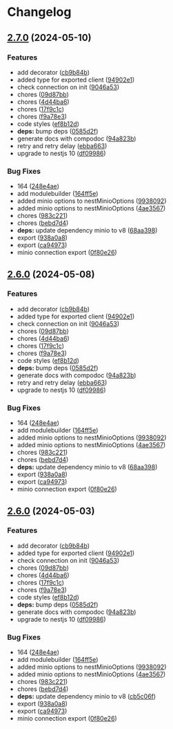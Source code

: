 # Changelog

## [2.7.0](https://github.com/rubiin/nestjs-minio/compare/v2.6.0...v2.7.0) (2024-05-10)


### Features

* add decorator ([cb9b84b](https://github.com/rubiin/nestjs-minio/commit/cb9b84b08e40f6608aae2753e6be8d01e4fd9112))
* added type for exported client ([94902e1](https://github.com/rubiin/nestjs-minio/commit/94902e1255da37d37103611d1070f8271d71371b))
* check connection on init ([9046a53](https://github.com/rubiin/nestjs-minio/commit/9046a534885e693a4bd93750ac2ad8b9a3b987c2))
* chores ([09d87bb](https://github.com/rubiin/nestjs-minio/commit/09d87bb0ab32faa0a4adb4553068b058be1efc2c))
* chores ([4d44ba6](https://github.com/rubiin/nestjs-minio/commit/4d44ba646520d964a8d0a3ee560408cce8643730))
* chores ([17f9c1c](https://github.com/rubiin/nestjs-minio/commit/17f9c1ca4f992dc8b649564886ebb0be4a4c3f76))
* chores ([f9a78e3](https://github.com/rubiin/nestjs-minio/commit/f9a78e36896451947d22a72bb738ea423ef68633))
* code styles ([ef8b12d](https://github.com/rubiin/nestjs-minio/commit/ef8b12dfdf483aeb7afe3de1494e20e114739e23))
* **deps:** bump deps ([0585d2f](https://github.com/rubiin/nestjs-minio/commit/0585d2fd009fee12f8a8a80c31f2fa61f7edf584))
* generate docs with compodoc ([94a823b](https://github.com/rubiin/nestjs-minio/commit/94a823bbc25eee147b323759466cbf85133262b3))
* retry and retry delay ([ebba663](https://github.com/rubiin/nestjs-minio/commit/ebba6630bbf8f109c4efa8d0f2a34295a5911263))
* upgrade to nestjs 10 ([df09986](https://github.com/rubiin/nestjs-minio/commit/df099864c6568b99c1c2bc91d5137c07ef1d3bb4))


### Bug Fixes

* 164 ([248e4ae](https://github.com/rubiin/nestjs-minio/commit/248e4aef95aaef07f6e1029dfa65413175d50273))
* add modulebuilder ([164ff5e](https://github.com/rubiin/nestjs-minio/commit/164ff5e419ce7a0167e210acd0e2f252d19c3590))
* added minio options to nestMinioOptions ([9938092](https://github.com/rubiin/nestjs-minio/commit/9938092072558299eaa445056036d9f2afe4ae1c))
* added minio options to nestMinioOptions ([4ae3567](https://github.com/rubiin/nestjs-minio/commit/4ae3567259a2982cfff3412794544364596f040e))
* chores ([983c221](https://github.com/rubiin/nestjs-minio/commit/983c22157af20b0e503b4510e16ec6d3e3fdd8a2))
* chores ([bebd7d4](https://github.com/rubiin/nestjs-minio/commit/bebd7d4ed3c579b90cdadf25de50175573eda742))
* **deps:** update dependency minio to v8 ([68aa398](https://github.com/rubiin/nestjs-minio/commit/68aa398b5d729313ed01f80c1cd82477c0de891f))
* export ([938a0a8](https://github.com/rubiin/nestjs-minio/commit/938a0a8a35b64b7b208d1795aaaf00b6c2879813))
* export ([ca94973](https://github.com/rubiin/nestjs-minio/commit/ca94973842daeb33f76b819cd834bae31d47672f))
* minio connection export ([0f80e26](https://github.com/rubiin/nestjs-minio/commit/0f80e26a3a70c0d47cbc97b2cbb7195629915ecc))

## [2.6.0](https://github.com/rubiin/nestjs-minio/compare/v2.5.4...v2.6.0) (2024-05-08)


### Features

* add decorator ([cb9b84b](https://github.com/rubiin/nestjs-minio/commit/cb9b84b08e40f6608aae2753e6be8d01e4fd9112))
* added type for exported client ([94902e1](https://github.com/rubiin/nestjs-minio/commit/94902e1255da37d37103611d1070f8271d71371b))
* check connection on init ([9046a53](https://github.com/rubiin/nestjs-minio/commit/9046a534885e693a4bd93750ac2ad8b9a3b987c2))
* chores ([09d87bb](https://github.com/rubiin/nestjs-minio/commit/09d87bb0ab32faa0a4adb4553068b058be1efc2c))
* chores ([4d44ba6](https://github.com/rubiin/nestjs-minio/commit/4d44ba646520d964a8d0a3ee560408cce8643730))
* chores ([17f9c1c](https://github.com/rubiin/nestjs-minio/commit/17f9c1ca4f992dc8b649564886ebb0be4a4c3f76))
* chores ([f9a78e3](https://github.com/rubiin/nestjs-minio/commit/f9a78e36896451947d22a72bb738ea423ef68633))
* code styles ([ef8b12d](https://github.com/rubiin/nestjs-minio/commit/ef8b12dfdf483aeb7afe3de1494e20e114739e23))
* **deps:** bump deps ([0585d2f](https://github.com/rubiin/nestjs-minio/commit/0585d2fd009fee12f8a8a80c31f2fa61f7edf584))
* generate docs with compodoc ([94a823b](https://github.com/rubiin/nestjs-minio/commit/94a823bbc25eee147b323759466cbf85133262b3))
* retry and retry delay ([ebba663](https://github.com/rubiin/nestjs-minio/commit/ebba6630bbf8f109c4efa8d0f2a34295a5911263))
* upgrade to nestjs 10 ([df09986](https://github.com/rubiin/nestjs-minio/commit/df099864c6568b99c1c2bc91d5137c07ef1d3bb4))


### Bug Fixes

* 164 ([248e4ae](https://github.com/rubiin/nestjs-minio/commit/248e4aef95aaef07f6e1029dfa65413175d50273))
* add modulebuilder ([164ff5e](https://github.com/rubiin/nestjs-minio/commit/164ff5e419ce7a0167e210acd0e2f252d19c3590))
* added minio options to nestMinioOptions ([9938092](https://github.com/rubiin/nestjs-minio/commit/9938092072558299eaa445056036d9f2afe4ae1c))
* added minio options to nestMinioOptions ([4ae3567](https://github.com/rubiin/nestjs-minio/commit/4ae3567259a2982cfff3412794544364596f040e))
* chores ([983c221](https://github.com/rubiin/nestjs-minio/commit/983c22157af20b0e503b4510e16ec6d3e3fdd8a2))
* chores ([bebd7d4](https://github.com/rubiin/nestjs-minio/commit/bebd7d4ed3c579b90cdadf25de50175573eda742))
* **deps:** update dependency minio to v8 ([68aa398](https://github.com/rubiin/nestjs-minio/commit/68aa398b5d729313ed01f80c1cd82477c0de891f))
* export ([938a0a8](https://github.com/rubiin/nestjs-minio/commit/938a0a8a35b64b7b208d1795aaaf00b6c2879813))
* export ([ca94973](https://github.com/rubiin/nestjs-minio/commit/ca94973842daeb33f76b819cd834bae31d47672f))
* minio connection export ([0f80e26](https://github.com/rubiin/nestjs-minio/commit/0f80e26a3a70c0d47cbc97b2cbb7195629915ecc))

## [2.6.0](https://github.com/rubiin/nestjs-minio/compare/v2.5.4...v2.6.0) (2024-05-03)


### Features

* add decorator ([cb9b84b](https://github.com/rubiin/nestjs-minio/commit/cb9b84b08e40f6608aae2753e6be8d01e4fd9112))
* added type for exported client ([94902e1](https://github.com/rubiin/nestjs-minio/commit/94902e1255da37d37103611d1070f8271d71371b))
* check connection on init ([9046a53](https://github.com/rubiin/nestjs-minio/commit/9046a534885e693a4bd93750ac2ad8b9a3b987c2))
* chores ([09d87bb](https://github.com/rubiin/nestjs-minio/commit/09d87bb0ab32faa0a4adb4553068b058be1efc2c))
* chores ([4d44ba6](https://github.com/rubiin/nestjs-minio/commit/4d44ba646520d964a8d0a3ee560408cce8643730))
* chores ([17f9c1c](https://github.com/rubiin/nestjs-minio/commit/17f9c1ca4f992dc8b649564886ebb0be4a4c3f76))
* chores ([f9a78e3](https://github.com/rubiin/nestjs-minio/commit/f9a78e36896451947d22a72bb738ea423ef68633))
* code styles ([ef8b12d](https://github.com/rubiin/nestjs-minio/commit/ef8b12dfdf483aeb7afe3de1494e20e114739e23))
* **deps:** bump deps ([0585d2f](https://github.com/rubiin/nestjs-minio/commit/0585d2fd009fee12f8a8a80c31f2fa61f7edf584))
* generate docs with compodoc ([94a823b](https://github.com/rubiin/nestjs-minio/commit/94a823bbc25eee147b323759466cbf85133262b3))
* upgrade to nestjs 10 ([df09986](https://github.com/rubiin/nestjs-minio/commit/df099864c6568b99c1c2bc91d5137c07ef1d3bb4))


### Bug Fixes

* 164 ([248e4ae](https://github.com/rubiin/nestjs-minio/commit/248e4aef95aaef07f6e1029dfa65413175d50273))
* add modulebuilder ([164ff5e](https://github.com/rubiin/nestjs-minio/commit/164ff5e419ce7a0167e210acd0e2f252d19c3590))
* added minio options to nestMinioOptions ([9938092](https://github.com/rubiin/nestjs-minio/commit/9938092072558299eaa445056036d9f2afe4ae1c))
* added minio options to nestMinioOptions ([4ae3567](https://github.com/rubiin/nestjs-minio/commit/4ae3567259a2982cfff3412794544364596f040e))
* chores ([983c221](https://github.com/rubiin/nestjs-minio/commit/983c22157af20b0e503b4510e16ec6d3e3fdd8a2))
* chores ([bebd7d4](https://github.com/rubiin/nestjs-minio/commit/bebd7d4ed3c579b90cdadf25de50175573eda742))
* **deps:** update dependency minio to v8 ([cb5c06f](https://github.com/rubiin/nestjs-minio/commit/cb5c06ffd88958b934278265fd89a0f30e785b26))
* export ([938a0a8](https://github.com/rubiin/nestjs-minio/commit/938a0a8a35b64b7b208d1795aaaf00b6c2879813))
* export ([ca94973](https://github.com/rubiin/nestjs-minio/commit/ca94973842daeb33f76b819cd834bae31d47672f))
* minio connection export ([0f80e26](https://github.com/rubiin/nestjs-minio/commit/0f80e26a3a70c0d47cbc97b2cbb7195629915ecc))
